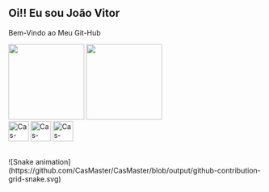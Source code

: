 ## Oi!! Eu sou João Vitor
Bem-Vindo ao Meu Git-Hub

<div>
    <a href https://github.com/CasMaster></a>
    <img height="150em" src="https://github-readme-stats.vercel.app/api?username=CasMaster&show_icons=true&theme=github_dark&include_all_commits=true&count_private=true"/>
    <img height="150um" src="https://github-readme-stats.vercel.app/api/top-langs/?username=CasMaster&layout=compact&theme=github_dark">
</div>

<div>
  <img aling="center" alt="Cas-Python" heith="30" width="40" src="https://cdn.jsdelivr.net/gh/devicons/devicon/icons/python/python-original.svg" />
  <img aling="center" alt="Cas-MySQL" heith="30" width="40" src="https://cdn.jsdelivr.net/gh/devicons/devicon/icons/mysql/mysql-original-wordmark.svg" />
  <img aling="center" alt="Cas-C++" heith="30" width="40" src="https://cdn.jsdelivr.net/gh/devicons/devicon/icons/cplusplus/cplusplus-original.svg" />     
</div>

  ##
 <div>
    ![Snake animation] (https://github.com/CasMaster/CasMaster/blob/output/github-contribution-grid-snake.svg)
 </div>
